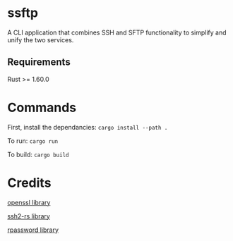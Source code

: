 # ssftp
A CLI application that combines SSH and SFTP functionality to simplify and unify the two services.

## Requirements
Rust >= 1.60.0


# Commands
First, install the dependancies: `cargo install --path .`

To run: `cargo run`

To build: `cargo build`

# Credits
<a target="_blank" href="https://github.com/sfackler/rust-openssl">openssl library</a>

<a target="_blank" href="https://github.com/alexcrichton/ssh2-rs">ssh2-rs library</a>

<a target="_blank" href="https://github.com/conradkleinespel/rpassword">rpassword library</a>
